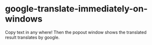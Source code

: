 # google-translate-immediately-on-windows

Copy text in any where! Then the popout window shows the translated result translates by google.
